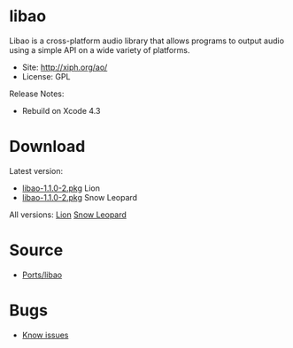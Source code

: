 

# libao #

Libao is a cross-platform audio library that allows programs to output audio using a simple API on a wide variety of platforms.

  * Site: http://xiph.org/ao/
  * License: GPL

Release Notes:
  * Rebuild on Xcode 4.3



# Download #

Latest version:
  * [libao-1.1.0-2.pkg](http://code.google.com/p/rudix/downloads/detail?name=libao-1.1.0-2.pkg) Lion
  * [libao-1.1.0-2.pkg](http://code.google.com/p/rudix-snowleopard/downloads/detail?name=libao-1.1.0-2.pkg) Snow Leopard

All versions: [Lion](http://code.google.com/p/rudix/downloads/list?q=libao) [Snow Leopard](http://code.google.com/p/rudix-snowleopard/downloads/list?q=libao)

# Source #
  * [Ports/libao](http://code.google.com/p/rudix/source/browse/Ports/libao)

# Bugs #
  * [Know issues](http://code.google.com/p/rudix/issues/list?q=libao)
